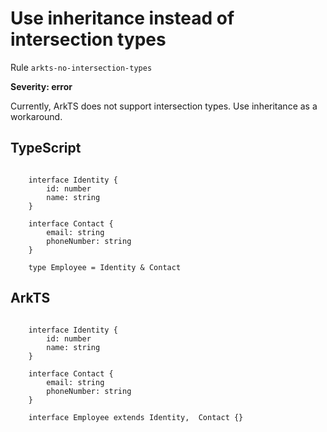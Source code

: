 #  Use inheritance instead of intersection types

Rule ``arkts-no-intersection-types``

**Severity: error**

Currently, ArkTS does not support intersection types. Use inheritance
as a workaround.


## TypeScript


```

    interface Identity {
        id: number
        name: string
    }

    interface Contact {
        email: string
        phoneNumber: string
    }

    type Employee = Identity & Contact

```

## ArkTS


```

    interface Identity {
        id: number
        name: string
    }

    interface Contact {
        email: string
        phoneNumber: string
    }

    interface Employee extends Identity,  Contact {}

```


